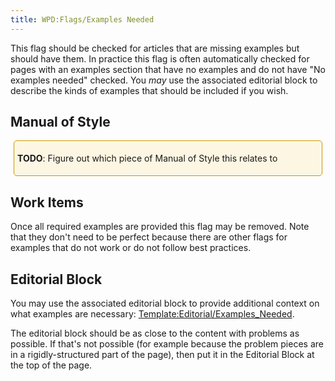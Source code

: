 ```yaml
---
title: WPD:Flags/Examples Needed
---
```

<p>This flag should be checked for articles that are missing examples but should have them. In practice this flag is often automatically checked for pages with an examples section that have no examples and do not have "No examples needed" checked. You <i>may</i> use the associated editorial block to describe the kinds of examples that should be included if you wish.
</p>
<h2><span class="mw-headline" id="Manual_of_Style">Manual of Style</span></h2>
<div style="border:1px solid hsl(45, 100%, 40%); padding:5px; margin:5px; background-color:hsl(45, 88%, 94%); border-radius:5px">
<p><b>TODO</b>:  Figure out which piece of Manual of Style this relates to
</p>
</div>
<h2><span class="mw-headline" id="Work_Items">Work Items</span></h2>
<p>Once all required examples are provided this flag may be removed. Note that they don't need to be perfect because there are other flags for examples that do not work or do not follow best practices.
</p>
<h2><span class="mw-headline" id="Editorial_Block">Editorial Block</span></h2>
<p>You may use the associated editorial block to provide additional context on what examples are necessary: <a href="/wiki/Template:Editorial/Examples_Needed" title="Template:Editorial/Examples Needed">Template:Editorial/Examples_Needed</a>.
</p><p>The editorial block should be as close to the content with problems as possible. If that's not possible (for example because the problem pieces are in a rigidly-structured part of the page), then put it in the Editorial Block at the top of the page.
</p>
<!-- 
NewPP limit report
CPU time usage: 0.016 seconds
Real time usage: 0.019 seconds
Preprocessor visited node count: 18/1000000
Preprocessor generated node count: 42/1000000
Post‐expand include size: 207/2097152 bytes
Template argument size: 58/2097152 bytes
Highest expansion depth: 2/40
Expensive parser function count: 0/100
-->

<!-- 
Transclusion expansion time report (%,ms,calls,template)
100.00%    4.804      1 - -total
100.00%    4.804      1 - Template:TODO
-->

<!-- Saved in parser cache with key wpwiki:pcache:idhash:1333-0!*!0!!*!*!*!esi=1 and timestamp 20150731104606 and revision id 4234
 -->
